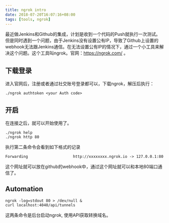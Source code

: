```yaml
---
title: ngrok intro
date: 2018-07-20T16:07:16+08:00
tags: [tools, ngrok]
---
```

最近做Jenkins和Github的集成，计划是收到一个代码的Push就执行一次测试。但是同时遇到一个问题，由于Jenkins没有设置公有IP，导致了Github上设置的webhook无法跟Jenkins通信。在无法设置公有IP的情况下，通过一个小工具来解决这个问题。这个工具叫ngrok。官网：https://ngrok.com/ 。
## 下载登录
进入官网后，注册或者通过社交账号登录都可以，下载ngrok，解压后执行：
```
./ngrok authtoken <your Auth code>
```
## 开启
在连接之后，就可以开始使用了。
```
./ngrok help
./ngrok http 80
```
执行第二条命令会看到如下格式的记录
```
Forwarding                    http://xxxxxxxx.ngrok.io -> 127.0.0.1:80
```
这个网址就可以放在github的webhook中，通过这个网址就可以和本地80端口通信了。

## Automation
```
ngrok -log=stdout 80 > /dev/null &
curl localhost:4040/api/tunnels
```
这两条命令是后台启动ngrok, 使用API获取转换域名。
